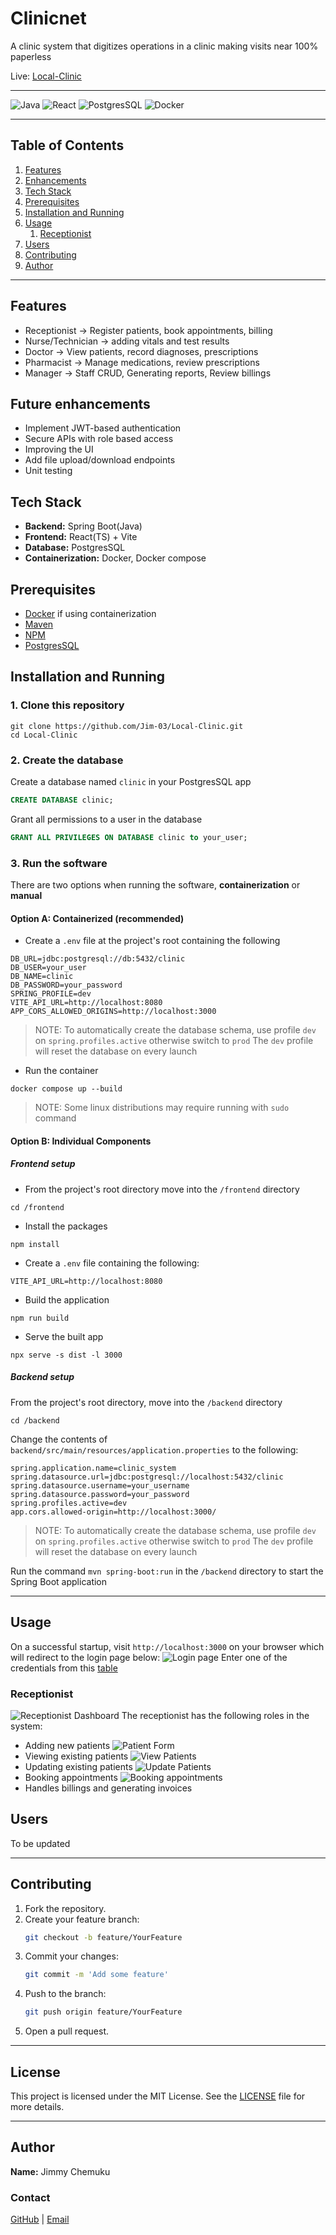 # Clinicnet

A clinic system that digitizes operations in a clinic making visits near 100% paperless

Live: [Local-Clinic](https://jims-local-clinic.vercel.app)

___
![Java](https://img.shields.io/badge/Java-ED8B00?style=flat&logo=java&logoColor=white)
![React](https://img.shields.io/badge/React-20232A?style=flat&logo=react&logoColor=61DAFB)
![PostgresSQL](https://img.shields.io/badge/PostgreSQL-316192?style=flat&logo=postgresql&logoColor=white)
![Docker](https://img.shields.io/badge/Docker-2496ED?style=flat&logo=docker&logoColor=white)
___

## Table of Contents

1. [Features](#features)
2. [Enhancements](#future-enhancements)
3. [Tech Stack](#tech-stack)
4. [Prerequisites](#prerequisites)
5. [Installation and Running](#installation-and-running)
6. [Usage](#usage)
   1. [Receptionist](#receptionist)
7. [Users](#users)
8. [Contributing](#contributing)
9. [Author](#author)

___

## Features

- Receptionist → Register patients, book appointments, billing
- Nurse/Technician → adding vitals and test results
- Doctor → View patients, record diagnoses, prescriptions
- Pharmacist → Manage medications, review prescriptions
- Manager → Staff CRUD, Generating reports, Review billings

## Future enhancements

- Implement JWT-based authentication
- Secure APIs with role based access
- Improving the UI
- Add file upload/download endpoints
- Unit testing

## Tech Stack

- **Backend:** Spring Boot(Java)
- **Frontend:** React(TS) + Vite
- **Database:** PostgresSQL
- **Containerization:** Docker, Docker compose

## Prerequisites

- [Docker](https://www.docker.com/) if using containerization
- [Maven](https://maven.apache.org/)
- [NPM](https://www.npmjs.com/)
- [PostgresSQL](https://www.postgresql.org/)

## Installation and Running

### 1. Clone this repository

```commandLine
git clone https://github.com/Jim-03/Local-Clinic.git
cd Local-Clinic
```

### 2. Create the database

Create a database named `clinic` in your PostgresSQL app

```sql
CREATE DATABASE clinic;
```

Grant all permissions to a user in the database

```sql
GRANT ALL PRIVILEGES ON DATABASE clinic to your_user;
```

### 3. Run the software

There are two options when running the software, **containerization** or **manual**

#### Option A: Containerized (recommended)
- Create a `.env` file at the project's root containing the following
```
DB_URL=jdbc:postgresql://db:5432/clinic
DB_USER=your_user
DB_NAME=clinic
DB_PASSWORD=your_password
SPRING_PROFILE=dev
VITE_API_URL=http://localhost:8080
APP_CORS_ALLOWED_ORIGINS=http://localhost:3000
```
> NOTE: To automatically create the database schema, use profile `dev` on `spring.profiles.active` otherwise switch to
`prod`
> The `dev` profile will reset the database on every launch
- Run the container
```
docker compose up --build
```

> NOTE: Some linux distributions may require running with `sudo` command

#### Option B: Individual Components

##### Frontend setup

- From the project's root directory move into the `/frontend` directory

```commandLine
cd /frontend
```

- Install the packages

```commandLine
npm install
```

- Create a `.env` file containing the following:

```
VITE_API_URL=http://localhost:8080
```

- Build the application

```commandLine
npm run build
```

- Serve the built app

```commandLine
npx serve -s dist -l 3000
```

##### Backend setup

From the project's root directory, move into the `/backend` directory

```commandLine 
cd /backend
```

Change the contents of `backend/src/main/resources/application.properties` to the following:

```properties
spring.application.name=clinic_system
spring.datasource.url=jdbc:postgresql://localhost:5432/clinic
spring.datasource.username=your_username
spring.datasource.password=your_password
spring.profiles.active=dev
app.cors.allowed-origin=http://localhost:3000/
```

> NOTE: To automatically create the database schema, use profile `dev` on `spring.profiles.active` otherwise switch to
`prod`
> The `dev` profile will reset the database on every launch

Run the command `mvn spring-boot:run` in the `/backend` directory to start the Spring Boot application
___
## Usage

On a successful startup, visit `http://localhost:3000` on your browser which will redirect to the login page below:
![Login page](docs/images/login.png)
Enter one of the credentials from this [table](#users) 

### Receptionist
![Receptionist Dashboard](docs/images/receptionist.png)
The receptionist has the following roles in the system:
- Adding new patients ![Patient Form](docs/images/patientForm.png)
- Viewing existing patients ![View Patients](docs/images/view-patients.png)
- Updating existing patients ![Update Patients](docs/images/update-patient-form.png)
- Booking appointments ![Booking appointments](docs/images/book-appointment.png)
- Handles billings and generating invoices

## Users
To be updated
___

## Contributing

1. Fork the repository.
2. Create your feature branch:
   ``` bash
   git checkout -b feature/YourFeature
   ```
3. Commit your changes:
   ```bash
   git commit -m 'Add some feature'
   ```
4. Push to the branch:
   ```bash
   git push origin feature/YourFeature
   ```
5. Open a pull request.

___

## License

This project is licensed under the MIT License. See the [LICENSE](LICENSE) file for more details.

___

## Author

**Name:** Jimmy Chemuku

### Contact

[GitHub](https://github.com/Jim-03) | [Email](mailto:chemuku.jimmy@gmail.com)
